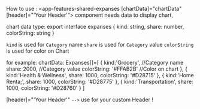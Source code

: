 How to use :
<app-features-shared-expanses [chartData]="chartData" [header]="'Your Header'"></app-features-shared-expanses>
component needs data to display chart,

chart data type:
export interface expanses {
kind: string,
share: number,
colorString: string
}

`kind` is used for `Category` name
`share` is used for `Category` value
`colorString` is used for color on Chart

for example:
chartData: Expanses[]=[
{
kind:'Grocery', //Category name
share: 2000, //Category value
colorString: '#FFAB2B' //Color on chart
},
{
kind:'Health & Wellness',
share: 1000,
colorString: '#D28715'
},
{
kind:'Home Renta;',
share: 1000,
colorString: '#D28775'
},
{
kind:'Transportation',
share: 1000,
colorString: '#D28760'
}
]

[header]="'Your Header'" `-->` use for your custom Header !

